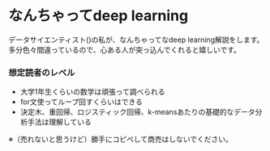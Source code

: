 # なんちゃってdeep learning

データサイエンティスト()の私が、なんちゃってなdeep learning解説をします。  
多分色々間違っているので、心ある人が突っ込んでくれると嬉しいです。  

### 想定読者のレベル
* 大学1年生くらいの数学は頑張って調べられる  
* for文使ってループ回すくらいはできる  
* 決定木、重回帰、ロジスティック回帰、k-meansあたりの基礎的なデータ分析手法は理解している  


※（売れないと思うけど）勝手にコピペして商売はしないでください。


